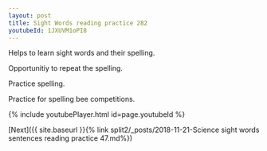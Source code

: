 ```yaml
---
layout: post
title: Sight Words reading practice 282
youtubeId: 1JXUVM1oPI8
---
```

 
 
Helps to learn sight words and their spelling.

Opportunitiy to repeat the spelling. 

Practice spelling. 
 
Practice for spelling bee competitions. 
 
{% include youtubePlayer.html id=page.youtubeId %}
 
 

[Next]({{ site.baseurl }}{% link  split2/_posts/2018-11-21-Science sight words sentences reading practice 47.md%})
 

